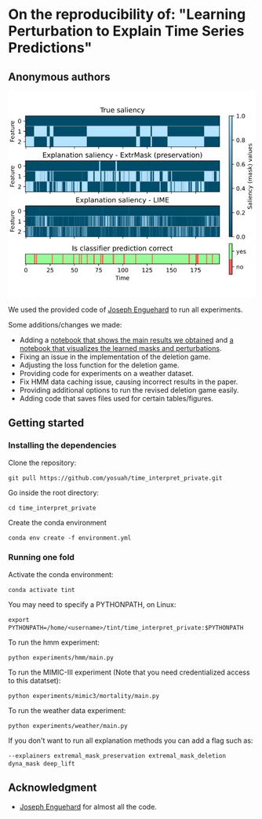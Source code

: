 # On the reproducibility of: "Learning Perturbation to Explain Time Series Predictions"
## Anonymous authors

<p align="center">
  <img src="assets/explained_saliency.svg">
</p>

 We used the provided code of [Joseph Enguehard](https://github.com/josephenguehard/time_interpret) to run all experiments. 
 
 Some additions/changes we made:
- Adding a [notebook that shows the main results we obtained](results/main.ipynb) and [a notebook that visualizes the learned masks and perturbations](results/saliency_perturbation_debug_plots.ipynb).
- Fixing an issue in the implementation of the deletion game.
- Adjusting the loss function for the deletion game.
- Providing code for experiments on a weather dataset.
- Fix HMM data caching issue, causing incorrect results in the paper.
- Providing additional options to run the revised deletion game easily.
- Adding code that saves files used for certain tables/figures.

## Getting started

### Installing the dependencies
Clone the repository:
```
git pull https://github.com/yosuah/time_interpret_private.git
```
Go inside the root directory:
```
cd time_interpret_private
```
Create the conda environment
```
conda env create -f environment.yml
```

### Running one fold
Activate the conda environment:
```
conda activate tint
```

You may need to specify a PYTHONPATH, on Linux:
```
export PYTHONPATH=/home/<username>/tint/time_interpret_private:$PYTHONPATH
```

To run the hmm experiment:
```
python experiments/hmm/main.py
```

To run the MIMIC-III experiment (Note that you need credentialized access to this datatset):
```
python experiments/mimic3/mortality/main.py
```

To run the weather data experiment:
```
python experiments/weather/main.py
```

If you don't want to run all explanation methods you can add a flag such as:
```
--explainers extremal_mask_preservation extremal_mask_deletion dyna_mask deep_lift
```

## Acknowledgment
- [Joseph Enguehard](https://github.com/josephenguehard/time_interpret) for almost all the code.
